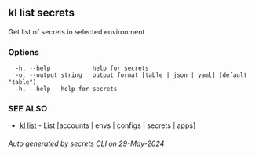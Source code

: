 ## kl list secrets

Get list of secrets in selected environment



### Options

```
  -h, --help            help for secrets
  -o, --output string   output format [table | json | yaml] (default "table")
  -h, --help   help for secrets
```

### SEE ALSO

* [kl list](kl_list.md)  - List [accounts | envs | configs | secrets | apps]

###### Auto generated by secrets CLI on 29-May-2024
